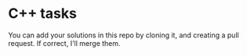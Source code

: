 # C++ tasks

You can add your solutions in this repo by cloning it, and creating a pull request. If correct, I'll merge them.